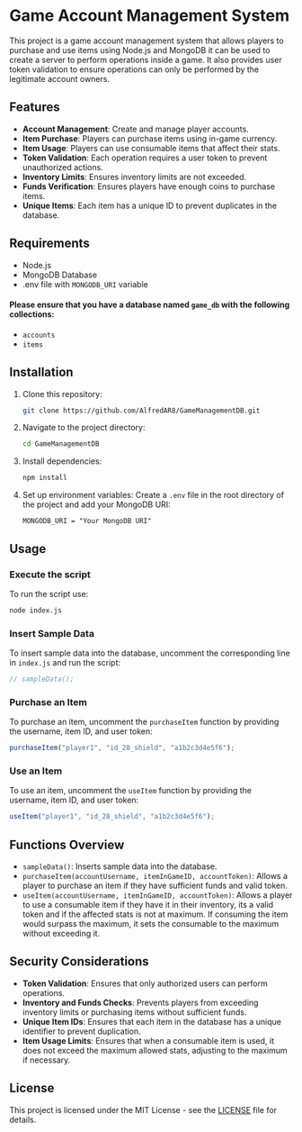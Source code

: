 
# Game Account Management System

This project is a game account management system that allows players to purchase and use items using Node.js and MongoDB it can be used to create a server to perform operations inside a game. It also provides user token validation to ensure operations can only be performed by the legitimate account owners.

## Features

- **Account Management**: Create and manage player accounts.
- **Item Purchase**: Players can purchase items using in-game currency.
- **Item Usage**: Players can use consumable items that affect their stats.
- **Token Validation**: Each operation requires a user token to prevent unauthorized actions.
- **Inventory Limits**: Ensures inventory limits are not exceeded.
- **Funds Verification**: Ensures players have enough coins to purchase items.
- **Unique Items**: Each item has a unique ID to prevent duplicates in the database.

## Requirements

- Node.js
- MongoDB Database
- .env file with `MONGODB_URI` variable

#### Please ensure that you have a database named `game_db` with the following collections:

- `accounts`
- `items`

## Installation

1. Clone this repository:
   ```sh
   git clone https://github.com/AlfredAR8/GameManagementDB.git
   ```

2. Navigate to the project directory:
   ```sh
   cd GameManagementDB
   ```

3. Install dependencies:
   ```sh
   npm install
   ```

4. Set up environment variables:
   Create a `.env` file in the root directory of the project and add your MongoDB URI:
   ```env
   MONGODB_URI = "Your MongoDB URI"
   ```

## Usage

### Execute the script
To run the script use:
```sh
node index.js
```

### Insert Sample Data

To insert sample data into the database, uncomment the corresponding line in `index.js` and run the script:

```js
// sampleData();
```

### Purchase an Item

To purchase an item, uncomment the `purchaseItem` function by providing the username, item ID, and user token:

```js
purchaseItem("player1", "id_28_shield", "a1b2c3d4e5f6");
```

### Use an Item

To use an item, uncomment the `useItem` function by providing the username, item ID, and user token:

```js
useItem("player1", "id_28_shield", "a1b2c3d4e5f6");
```

## Functions Overview

- `sampleData()`: Inserts sample data into the database.
- `purchaseItem(accountUsername, itemInGameID, accountToken)`: Allows a player to purchase an item if they have sufficient funds and valid token.
- `useItem(accountUsername, itemInGameID, accountToken)`: Allows a player to use a consumable item if they have it in their inventory, its a valid token and if the affected stats is not at maximum. If consuming the item would surpass the maximum, it sets the consumable to the maximum without exceeding it.

## Security Considerations

- **Token Validation**: Ensures that only authorized users can perform operations.
- **Inventory and Funds Checks**: Prevents players from exceeding inventory limits or purchasing items without sufficient funds.
- **Unique Item IDs**: Ensures that each item in the database has a unique identifier to prevent duplication.
- **Item Usage Limits**: Ensures that when a consumable item is used, it does not exceed the maximum allowed stats, adjusting to the maximum if necessary.

## License

This project is licensed under the MIT License - see the [LICENSE](https://github.com/AlfredAR8/GameManagementDB/blob/main/LICENSE) file for details.

